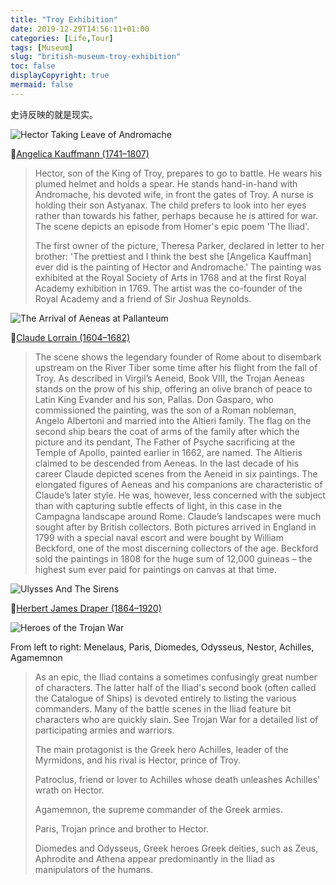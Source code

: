 ```yaml
---
title: "Troy Exhibition"
date: 2019-12-29T14:56:11+01:00
categories: [Life,Tour]
tags: [Museum]
slug: "british-museum-troy-exhibition"
toc: false
displayCopyright: true
mermaid: false
---
```


史诗反映的就是现实。<!--more-->

<img src="https://i.loli.net/2020/01/02/U6glvaPOwJNy517.jpg" title="Hector Taking Leave of Andromache">

🎨[Angelica Kauffmann (1741–1807)](https://artuk.org/discover/artists/kauffmann-angelica-17411807)

> Hector, son of the King of Troy, prepares to go to battle. He wears his plumed helmet and holds a spear. He stands hand-in-hand with Andromache, his devoted wife, in front the gates of Troy. A nurse is holding their son Astyanax. The child prefers to look into her eyes rather than towards his father, perhaps because he is attired for war. The scene depicts an episode from Homer's epic poem 'The Iliad'.
>
> The first owner of the picture, Theresa Parker, declared in letter to her brother: 'The prettiest and I think the best she [Angelica Kauffman] ever did is the painting of Hector and Andromache.' The painting was exhibited at the Royal Society of Arts in 1768 and at the first Royal Academy exhibition in 1769. The artist was the co-founder of the Royal Academy and a friend of Sir Joshua Reynolds.

<img src="https://i.loli.net/2020/01/02/zTHydW1sV4ibA25.jpg" title="The Arrival of Aeneas at Pallanteum">

🎨[Claude Lorrain (1604–1682)](https://artuk.org/discover/artists/lorrain-claude-16041682)

> The scene shows the legendary founder of Rome about to disembark upstream on the River Tiber some time after his flight from the fall of Troy. As described in Virgil’s Aeneid, Book VIII, the Trojan Aeneas stands on the prow of his ship, offering an olive branch of peace to Latin King Evander and his son, Pallas. Don Gasparo, who commissioned the painting, was the son of a Roman nobleman, Angelo Albertoni and married into the Altieri family. The flag on the second ship bears the coat of arms of the family after which the picture and its pendant, The Father of Psyche sacrificing at the Temple of Apollo, painted earlier in 1662, are named. The Altieris claimed to be descended from Aeneas. In the last decade of his career Claude depicted scenes from the Aeneid in six paintings. The elongated figures of Aeneas and his companions are characteristic of Claude’s later style. He was, however, less concerned with the subject than with capturing subtle effects of light, in this case in the Campagna landscape around Rome. Claude’s landscapes were much sought after by British collectors. Both pictures arrived in England in 1799 with a special naval escort and were bought by William Beckford, one of the most discerning collectors of the age. Beckford sold the paintings in 1808 for the huge sum of 12,000 guineas – the highest sum ever paid for paintings on canvas at that time.

<img src="https://i.loli.net/2020/01/02/h3ilnfozwTQkPqt.jpg" title="Ulysses And The Sirens">

🎨[Herbert James Draper (1864–1920)](https://artuk.org/discover/artists/draper-herbert-james-18641920)

<img src="https://i.loli.net/2020/01/02/IAUDsGXepyO9gx6.jpg" title="Heroes of the Trojan War">

From left to right: Menelaus, Paris, Diomedes, Odysseus, Nestor, Achilles, Agamemnon

> As an epic, the Iliad contains a sometimes confusingly great number of characters. The latter half of the Iliad's second book (often called the Catalogue of Ships) is devoted entirely to listing the various commanders. Many of the battle scenes in the Iliad feature bit characters who are quickly slain. See Trojan War for a detailed list of participating armies and warriors. 
>
> The main protagonist is the Greek hero Achilles, leader of the Myrmidons, and his rival is Hector, prince of Troy. 
>
> Patroclus, friend or lover to Achilles whose death unleashes Achilles' wrath on Hector. 
>
> Agamemnon, the supreme commander of the Greek armies. 
>
> Paris, Trojan prince and brother to Hector. 
>
> Diomedes and Odysseus, Greek heroes Greek deities, such as Zeus, Aphrodite and Athena appear predominantly in the Iliad as manipulators of the humans.